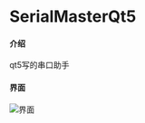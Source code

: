 # SerialMasterQt5

#### 介绍
qt5写的串口助手

#### 界面

![界面](http://logicpi-img.21up.cn/blog_pic/20191129111519.png)